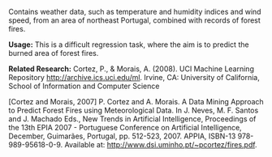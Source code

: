 Contains weather data, such as temperature and humidity indices and wind speed, from an area of northeast Portugal, combined with records of forest fires.<p> </p><b>Usage:</b> This is a difficult regression task, where the aim is to predict the burned area of forest fires. <p> </p><b>Related Research:</b> Cortez, P., & Morais, A. (2008). UCI Machine Learning Repository <a href="http://archive.ics.uci.edu/ml">http://archive.ics.uci.edu/ml</a>. Irvine, CA: University of California, School of Information and Computer Science <p> </p>[Cortez and Morais, 2007] P. Cortez and A. Morais. A Data Mining Approach to Predict Forest Fires using Meteorological Data. In J. Neves, M. F. Santos and J. Machado Eds., New Trends in Artificial Intelligence, Proceedings of the 13th EPIA 2007 - Portuguese Conference on Artificial Intelligence, December, Guimarães, Portugal, pp. 512-523, 2007. APPIA, ISBN-13 978-989-95618-0-9. Available at: <a href="http://www.dsi.uminho.pt/~pcortez/fires.pdf">http://www.dsi.uminho.pt/~pcortez/fires.pdf</a>.